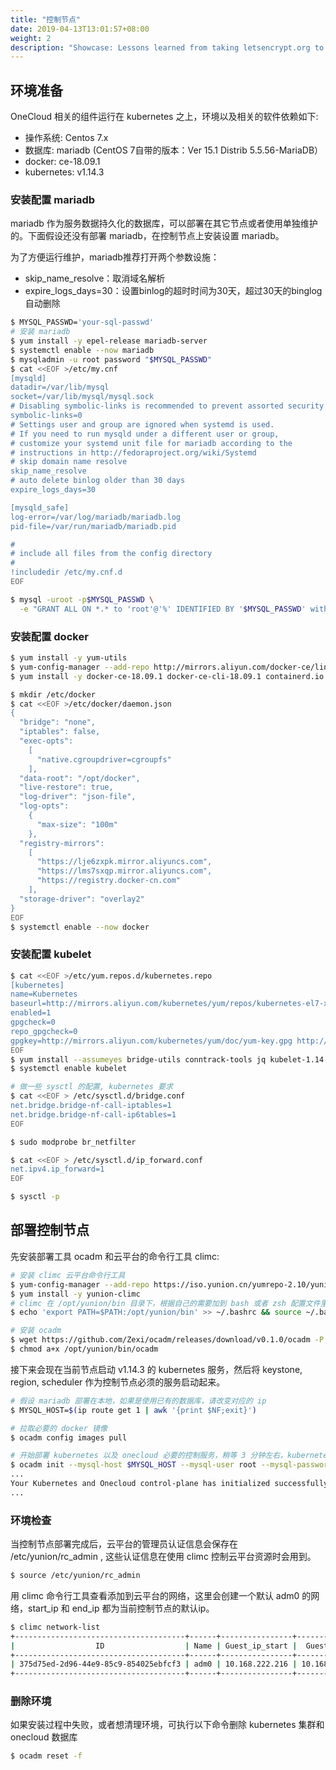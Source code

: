 ```yaml
---
title: "控制节点"
date: 2019-04-13T13:01:57+08:00
weight: 2
description: "Showcase: Lessons learned from taking letsencrypt.org to Hugo."
---
```


## 环境准备

OneCloud 相关的组件运行在 kubernetes 之上，环境以及相关的软件依赖如下:

- 操作系统: Centos 7.x
- 数据库: mariadb (CentOS 7自带的版本：Ver 15.1 Distrib 5.5.56-MariaDB）
- docker: ce-18.09.1
- kubernetes: v1.14.3

### 安装配置 mariadb

mariadb 作为服务数据持久化的数据库，可以部署在其它节点或者使用单独维护的。下面假设还没有部署 mariadb，在控制节点上安装设置 mariadb。

为了方便运行维护，mariadb推荐打开两个参数设施：

* skip_name_resolve：取消域名解析
* expire_logs_days=30：设置binlog的超时时间为30天，超过30天的binglog自动删除

```bash
$ MYSQL_PASSWD='your-sql-passwd'
# 安装 mariadb
$ yum install -y epel-release mariadb-server
$ systemctl enable --now mariadb
$ mysqladmin -u root password "$MYSQL_PASSWD"
$ cat <<EOF >/etc/my.cnf
[mysqld]
datadir=/var/lib/mysql
socket=/var/lib/mysql/mysql.sock
# Disabling symbolic-links is recommended to prevent assorted security risks
symbolic-links=0
# Settings user and group are ignored when systemd is used.
# If you need to run mysqld under a different user or group,
# customize your systemd unit file for mariadb according to the
# instructions in http://fedoraproject.org/wiki/Systemd
# skip domain name resolve
skip_name_resolve
# auto delete binlog older than 30 days
expire_logs_days=30

[mysqld_safe]
log-error=/var/log/mariadb/mariadb.log
pid-file=/var/run/mariadb/mariadb.pid

#
# include all files from the config directory
#
!includedir /etc/my.cnf.d
EOF

$ mysql -uroot -p$MYSQL_PASSWD \
  -e "GRANT ALL ON *.* to 'root'@'%' IDENTIFIED BY '$MYSQL_PASSWD' with grant option; FLUSH PRIVILEGES;"
```

### 安装配置 docker

```bash
$ yum install -y yum-utils
$ yum-config-manager --add-repo http://mirrors.aliyun.com/docker-ce/linux/centos/docker-ce.repo
$ yum install -y docker-ce-18.09.1 docker-ce-cli-18.09.1 containerd.io

$ mkdir /etc/docker
$ cat <<EOF >/etc/docker/daemon.json
{
  "bridge": "none",
  "iptables": false,
  "exec-opts":
    [
      "native.cgroupdriver=cgroupfs"
    ],
  "data-root": "/opt/docker",
  "live-restore": true,
  "log-driver": "json-file",
  "log-opts":
    {
      "max-size": "100m"
    },
  "registry-mirrors":
    [
      "https://lje6zxpk.mirror.aliyuncs.com",
      "https://lms7sxqp.mirror.aliyuncs.com",
      "https://registry.docker-cn.com"
    ],
  "storage-driver": "overlay2"
}
EOF
$ systemctl enable --now docker
```

### 安装配置 kubelet

```bash
$ cat <<EOF >/etc/yum.repos.d/kubernetes.repo
[kubernetes]
name=Kubernetes
baseurl=http://mirrors.aliyun.com/kubernetes/yum/repos/kubernetes-el7-x86_64
enabled=1
gpgcheck=0
repo_gpgcheck=0
gpgkey=http://mirrors.aliyun.com/kubernetes/yum/doc/yum-key.gpg http://mirrors.aliyun.com/kubernetes/yum/doc/rpm-package-key.gpg
EOF
$ yum install --assumeyes bridge-utils conntrack-tools jq kubelet-1.14.3-0 kubectl-1.14.3-0 kubeadm-1.14.3-0
$ systemctl enable kubelet

# 做一些 sysctl 的配置, kubernetes 要求
$ cat <<EOF > /etc/sysctl.d/bridge.conf
net.bridge.bridge-nf-call-iptables=1
net.bridge.bridge-nf-call-ip6tables=1
EOF

$ sudo modprobe br_netfilter

$ cat <<EOF > /etc/sysctl.d/ip_forward.conf
net.ipv4.ip_forward=1
EOF

$ sysctl -p
```

## 部署控制节点

先安装部署工具 ocadm 和云平台的命令行工具 climc:

```bash
# 安装 climc 云平台命令行工具
$ yum-config-manager --add-repo https://iso.yunion.cn/yumrepo-2.10/yunion.repo
$ yum install -y yunion-climc
# climc 在 /opt/yunion/bin 目录下，根据自己的需要加到 bash 或者 zsh 配置文件里面
$ echo 'export PATH=$PATH:/opt/yunion/bin' >> ~/.bashrc && source ~/.bashrc

# 安装 ocadm
$ wget https://github.com/Zexi/ocadm/releases/download/v0.1.0/ocadm -P /opt/yunion/bin
$ chmod a+x /opt/yunion/bin/ocadm
```

接下来会现在当前节点启动 v1.14.3 的 kubernetes 服务，然后将 keystone, region, scheduler 作为控制节点必须的服务启动起来。

```bash
# 假设 mariadb 部署在本地，如果是使用已有的数据库，请改变对应的 ip
$ MYSQL_HOST=$(ip route get 1 | awk '{print $NF;exit}')

# 拉取必要的 docker 镜像
$ ocadm config images pull

# 开始部署 kubernetes 以及 onecloud 必要的控制服务，稍等 3 分钟左右，kubernetes 和 onecloud 控制服务都会运行起来
$ ocadm init --mysql-host $MYSQL_HOST --mysql-user root --mysql-password $MYSQL_PASSWD
...
Your Kubernetes and Onecloud control-plane has initialized successfully!
...
```

### 环境检查

当控制节点部署完成后，云平台的管理员认证信息会保存在 /etc/yunion/rc_admin , 这些认证信息在使用 climc 控制云平台资源时会用到。

```bash
$ source /etc/yunion/rc_admin
```

用 climc 命令行工具查看添加到云平台的网络，这里会创建一个默认 adm0 的网络，start_ip 和 end_ip 都为当前控制节点的默认ip。

```bash
$ climc network-list
+--------------------------------------+------+----------------+----------------+---------------+--------------------------------------+-----------+--------------+---------------+-------------+-----------+
|                  ID                  | Name | Guest_ip_start |  Guest_ip_end  | Guest_ip_mask |               wire_id                | is_public | public_scope | guest_gateway | server_type |  Status   |
+--------------------------------------+------+----------------+----------------+---------------+--------------------------------------+-----------+--------------+---------------+-------------+-----------+
| 375d75ed-2d96-44e9-85c9-854025ebfcf3 | adm0 | 10.168.222.216 | 10.168.222.216 | 24            | a18aa192-1199-4744-8777-300ded3397e7 | false     | none         | 10.168.222.1  | baremetal   | available |
+--------------------------------------+------+----------------+----------------+---------------+--------------------------------------+-----------+--------------+---------------+-------------+-----------+
```

### 删除环境

如果安装过程中失败，或者想清理环境，可执行以下命令删除 kubernetes 集群和 onecloud 数据库

```bash
$ ocadm reset -f
```

